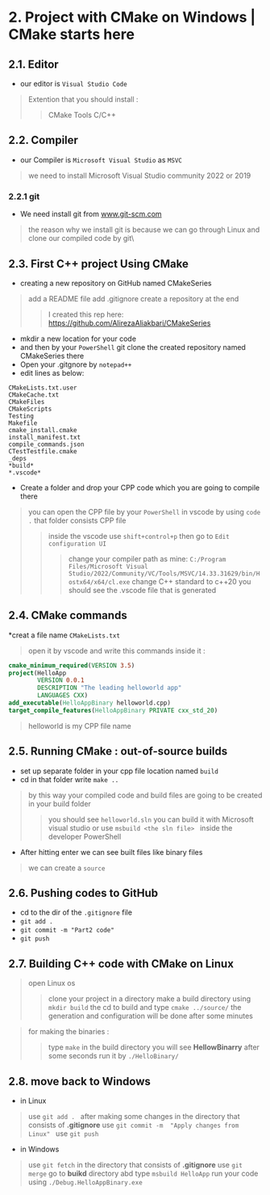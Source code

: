 # 2. Project with CMake on Windows | CMake starts here 

## 2.1. Editor 
* our editor is  `Visual Studio Code`
> Extention that you should install :
>> CMake Tools
>> C/C++

## 2.2. Compiler
* our Compiler is `Microsoft Visual Studio` as `MSVC`
> we need to install Microsoft Visual Studio community 2022 or 2019

### 2.2.1 git
* We need  install git from  www.git-scm.com 
> the reason why we install git is because we can go through Linux and clone our compiled code by git\

## 2.3. First C++ project Using CMake

 * creating a new repository on GitHub named CMakeSeries
> add a README file 
> add .gitignore
> create a repository at the end 
>> I created this rep here:  https://github.com/AlirezaAliakbari/CMakeSeries

* mkdir a new location for your code
* and then by your `PowerShell` git clone the created repository named CMakeSeries there
* Open your .gitgnore by `notepad++`
* edit lines as below:
```
CMakeLists.txt.user
CMakeCache.txt
CMakeFiles
CMakeScripts
Testing
Makefile
cmake_install.cmake
install_manifest.txt
compile_commands.json
CTestTestfile.cmake
_deps
*build*
*.vscode* 

```
* Create a folder and drop your CPP code which you are going to compile there
> you can open the CPP file by your `PowerShell` in vscode by using `code .` that folder consists CPP file
>> inside the vscode use `shift+control+p` then go to  `Edit configuration UI`
>>> change your compiler path as mine: `C:/Program Files/Microsoft Visual Studio/2022/Community/VC/Tools/MSVC/14.33.31629/bin/Hostx64/x64/cl.exe`
>>> change C++ standard to c++20
>> you should see the .vscode file that is generated

## 2.4. CMake commands
*creat a file name `CMakeLists.txt` 
> open it by vscode and write this commands inside it :
```cmake
cmake_minimum_required(VERSION 3.5) 
project(HelloApp
        VERSION 0.0.1
        DESCRIPTION "The leading helloworld app"
        LANGUAGES CXX) 
add_executable(HelloAppBinary helloworld.cpp)
target_compile_features(HelloAppBinary PRIVATE cxx_std_20)
```
> helloworld is my CPP file name

## 2.5. Running CMake : out-of-source builds

* set up separate folder in your cpp file location named `build`
* cd in that folder write `make ..` 
> by this way your compiled code and build files are going to be created in your build folder
>> you should see `helloworld.sln`
>> you can build it with Microsoft visual studio or use `msbuild <the sln file> ` inside the developer PowerShell
*  After hitting enter we can see built files like binary files 
> we can create a `source`

## 2.6. Pushing codes to GitHub

* cd to the dir of the `.gitignore` file
* `git add .`
*  `git commit -m "Part2 code" `
*   `git push`

## 2.7. Building C++ code with CMake on Linux

> open Linux os 
>> clone your project in a directory 
>> make a build directory using `mkdir build`
>> the cd to build and type `cmake ../source/`
>> the generation and configuration will be done after some minutes

> for making the binaries :
>> type `make` in the build directory
>> you will see **HellowBinarry** after some seconds 
>> run it by `./HelloBinary/`

## 2.8. move back to Windows 

* in Linux
> use `git add . ` after making some changes  in the directory that consists of  **.gitignore**
> use `git commit -m  "Apply changes from Linux" `
> use `git push` 

* in Windows 
> use `git fetch`  in the directory that consists of  **.gitignore**
> use `git merge`
> go to **buikd** directory abd type `msbuild HelloApp`
> run your code using `./Debug.HelloAppBinary.exe`



 
